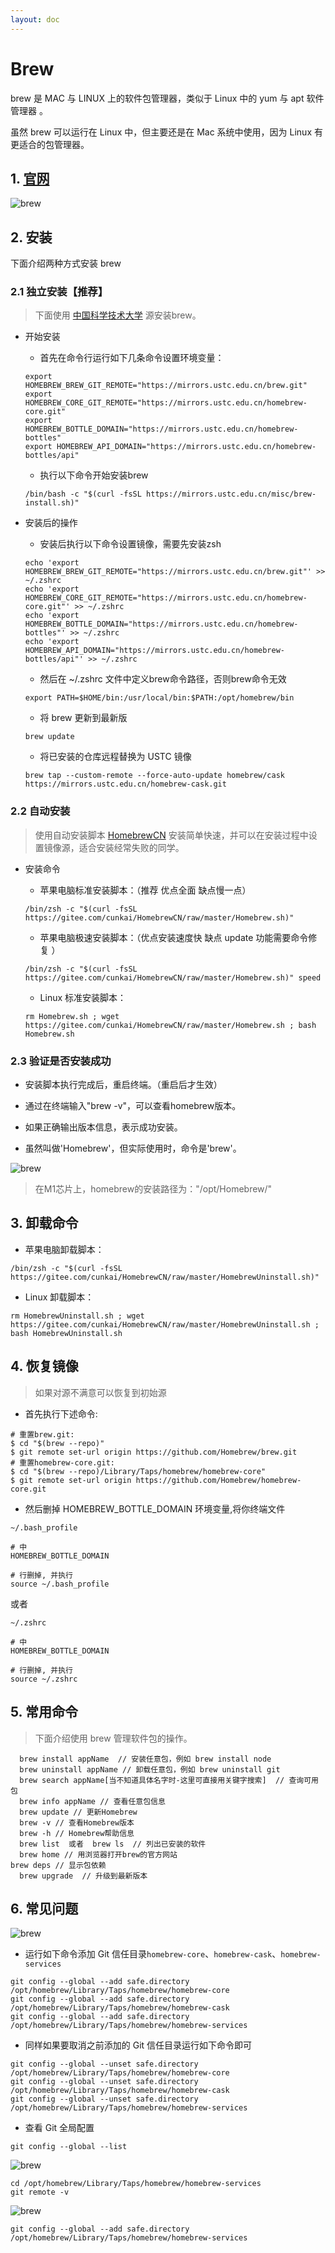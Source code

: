 ```yaml
---
layout: doc
---
```


# Brew

brew 是 MAC 与 LINUX 上的软件包管理器，类似于 Linux 中的 yum 与 apt 软件管理器 。

虽然 brew 可以运行在 Linux 中，但主要还是在 Mac 系统中使用，因为 Linux 有更适合的包管理器。

## 1. [官网](https://brew.sh/index_zh-cn.html)

![brew](/brew_01.png)

## 2. 安装

下面介绍两种方式安装 brew

### 2.1 独立安装【推荐】

> 下面使用 [中国科学技术大学](https://mirrors.ustc.edu.cn/help/brew.git.html) 源安装brew。

- 开始安装

  - 首先在命令行运行如下几条命令设置环境变量：

  ```shell
  export HOMEBREW_BREW_GIT_REMOTE="https://mirrors.ustc.edu.cn/brew.git"
  export HOMEBREW_CORE_GIT_REMOTE="https://mirrors.ustc.edu.cn/homebrew-core.git"
  export HOMEBREW_BOTTLE_DOMAIN="https://mirrors.ustc.edu.cn/homebrew-bottles"
  export HOMEBREW_API_DOMAIN="https://mirrors.ustc.edu.cn/homebrew-bottles/api"
  ```

  - 执行以下命令开始安装brew

  ```shell
  /bin/bash -c "$(curl -fsSL https://mirrors.ustc.edu.cn/misc/brew-install.sh)"
  ```

- 安装后的操作

  - 安装后执行以下命令设置镜像，需要先安装zsh
  
  ```shell
  echo 'export HOMEBREW_BREW_GIT_REMOTE="https://mirrors.ustc.edu.cn/brew.git"' >> ~/.zshrc
  echo 'export HOMEBREW_CORE_GIT_REMOTE="https://mirrors.ustc.edu.cn/homebrew-core.git"' >> ~/.zshrc
  echo 'export HOMEBREW_BOTTLE_DOMAIN="https://mirrors.ustc.edu.cn/homebrew-bottles"' >> ~/.zshrc
  echo 'export HOMEBREW_API_DOMAIN="https://mirrors.ustc.edu.cn/homebrew-bottles/api"' >> ~/.zshrc
  ```

  - 然后在 ~/.zshrc 文件中定义brew命令路径，否则brew命令无效

  ```shell
  export PATH=$HOME/bin:/usr/local/bin:$PATH:/opt/homebrew/bin
  ```

  - 将 brew 更新到最新版
  
  ```shell
  brew update
  ```

  - 将已安装的仓库远程替换为 USTC 镜像
  
  ```shell
  brew tap --custom-remote --force-auto-update homebrew/cask https://mirrors.ustc.edu.cn/homebrew-cask.git
  ```

### 2.2 自动安装

> 使用自动安装脚本 [HomebrewCN](https://gitee.com/cunkai/HomebrewCN) 安装简单快速，并可以在安装过程中设置镜像源，适合安装经常失败的同学。

- 安装命令

  - 苹果电脑标准安装脚本：（推荐 优点全面 缺点慢一点）

  ```shell
  /bin/zsh -c "$(curl -fsSL https://gitee.com/cunkai/HomebrewCN/raw/master/Homebrew.sh)"
  ```

  - 苹果电脑极速安装脚本：（优点安装速度快 缺点 update 功能需要命令修复 ）

  ```shell
  /bin/zsh -c "$(curl -fsSL https://gitee.com/cunkai/HomebrewCN/raw/master/Homebrew.sh)" speed
  ```

  - Linux 标准安装脚本：
  ```shell
  rm Homebrew.sh ; wget https://gitee.com/cunkai/HomebrewCN/raw/master/Homebrew.sh ; bash Homebrew.sh
  ```

### 2.3 验证是否安装成功

  - 安装脚本执行完成后，重启终端。（重启后才生效）

  - 通过在终端输入"brew -v"，可以查看homebrew版本。

  - 如果正确输出版本信息，表示成功安装。

  - 虽然叫做'Homebrew'，但实际使用时，命令是'brew'。

  ![brew](/brew_03.png)
 
  > 在M1芯片上，homebrew的安装路径为："/opt/Homebrew/"

## 3. 卸载命令

  - 苹果电脑卸载脚本：
  
  ```shell
  /bin/zsh -c "$(curl -fsSL https://gitee.com/cunkai/HomebrewCN/raw/master/HomebrewUninstall.sh)"
  ```

  - Linux 卸载脚本：

  ```shell
  rm HomebrewUninstall.sh ; wget https://gitee.com/cunkai/HomebrewCN/raw/master/HomebrewUninstall.sh ; bash HomebrewUninstall.sh
  ```

## 4. 恢复镜像

  > 如果对源不满意可以恢复到初始源

  - 首先执行下述命令:  

  ```shell
  # 重置brew.git:
  $ cd "$(brew --repo)"
  $ git remote set-url origin https://github.com/Homebrew/brew.git
  # 重置homebrew-core.git:
  $ cd "$(brew --repo)/Library/Taps/homebrew/homebrew-core"
  $ git remote set-url origin https://github.com/Homebrew/homebrew-core.git
  ```
  
  - 然后删掉 HOMEBREW_BOTTLE_DOMAIN 环境变量,将你终端文件

  ```shell
  ~/.bash_profile

  # 中
  HOMEBREW_BOTTLE_DOMAIN

  # 行删掉, 并执行
  source ~/.bash_profile
  ```

  或者

  ```shell
  ~/.zshrc

  # 中
  HOMEBREW_BOTTLE_DOMAIN

  # 行删掉, 并执行
  source ~/.zshrc
  ```

## 5. 常用命令

> 下面介绍使用 brew 管理软件包的操作。

  ```shell
	brew install appName  // 安装任意包，例如 brew install node
	brew uninstall appName // 卸载任意包，例如 brew uninstall git
	brew search appName[当不知道具体名字时-这里可直接用关键字搜索]  // 查询可用包
	brew info appName // 查看任意包信息
	brew update // 更新Homebrew
	brew -v // 查看Homebrew版本
	brew -h // Homebrew帮助信息
	brew list  或者  brew ls  // 列出已安装的软件
	brew home // 用浏览器打开brew的官方网站
  brew deps // 显示包依赖
	brew upgrade  // 升级到最新版本
  ```

## 6. 常见问题

  ![brew](/brew_04.png)

  - 运行如下命令添加 Git 信任目录`homebrew-core`、`homebrew-cask`、`homebrew-services`

  ```shell
  git config --global --add safe.directory /opt/homebrew/Library/Taps/homebrew/homebrew-core
  git config --global --add safe.directory /opt/homebrew/Library/Taps/homebrew/homebrew-cask
  git config --global --add safe.directory /opt/homebrew/Library/Taps/homebrew/homebrew-services
  ```

  - 同样如果要取消之前添加的 Git 信任目录运行如下命令即可
  
  ```shell
  git config --global --unset safe.directory /opt/homebrew/Library/Taps/homebrew/homebrew-core
  git config --global --unset safe.directory /opt/homebrew/Library/Taps/homebrew/homebrew-cask
  git config --global --unset safe.directory /opt/homebrew/Library/Taps/homebrew/homebrew-services
  ```

  - 查看 Git 全局配置

  ```shell
  git config --global --list
  ```

  ![brew](/brew_05.png)
  
  ```shell
  cd /opt/homebrew/Library/Taps/homebrew/homebrew-services
  git remote -v
  ```
  
  ![brew](/brew_06.png)

  ```shell
  git config --global --add safe.directory /opt/homebrew/Library/Taps/homebrew/homebrew-services
  ```